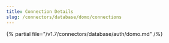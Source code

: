 ```yaml
---
title: Connection Details
slug: /connectors/database/domo/connections
---
```


{% partial file="/v1.7/connectors/database/auth/domo.md" /%}